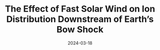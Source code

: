 ---
title: "The Effect of Fast Solar Wind on Ion Distribution Downstream of Earth’s Bow Shock"
collection: publications
permalink: /publication/2024-koller
date: 2024-03-18
venue: 'The Astrophysical Journal Letters (ApJL)'
paperurl: '/files/papers/2024/Koller_2024_ApJL_964_L5.pdf'
link: 'https://iopscience.iop.org/article/10.3847/2041-8213/ad2ddf'
citation: "Koller, F., <b>Raptis, S.</b>, Temmer, M., & Karlsson, T. (2024). The Effect of Fast Solar Wind on Ion Distribution Downstream of Earth's Bow Shock. The Astrophysical Journal Letters 954(1) L5, https://dx.doi.org/10.3847/2041-8213/ad2ddf"
---